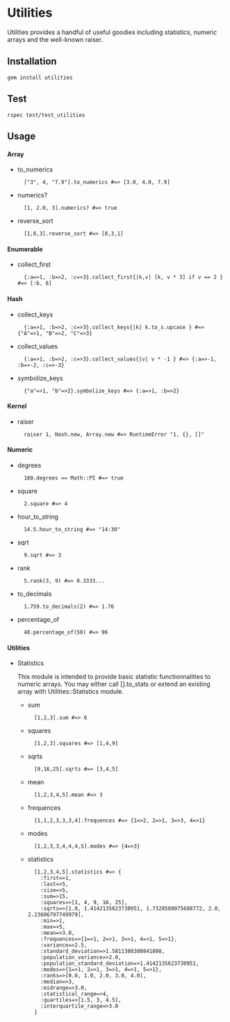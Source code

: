 Utilities
=========
Utilities provides a handful of useful goodies including statistics, numeric arrays and the well-known raiser.

Installation
------------
    gem install utilities

Test
----
    rspec test/test_utilities

Usage
-----
#### Array
* to_numerics

        ["3", 4, "7.9"].to_numerics #=> [3.0, 4.0, 7.9]
    
* numerics?

        [1, 2.0, 3].numerics? #=> true
    
* reverse_sort

        [1,8,3].reverse_sort #=> [8,3,1]

#### Enumerable
* collect_first

        {:a=>1, :b=>2, :c=>3}.collect_first{|k,v| [k, v * 3] if v == 2 } #=> [:b, 6]

#### Hash
* collect_keys

        {:a=>1, :b=>2, :c=>3}.collect_keys{|k| k.to_s.upcase } #=> {"A"=>1, "B"=>2, "C"=>3}
    
* collect_values

        {:a=>1, :b=>2, :c=>3}.collect_values{|v| v * -1 } #=> {:a=>-1, :b=>-2, :c=>-3}

* symbolize_keys

        {"a"=>1, "b"=>2}.symbolize_keys #=> {:a=>1, :b=>2}

#### Kernel
* raiser

        raiser 1, Hash.new, Array.new #=> RuntimeError "1, {}, []"

#### Numeric
* degrees

        180.degrees == Math::PI #=> true

* square

        2.square #=> 4

* hour_to_string

        14.5.hour_to_string #=> "14:30"

* sqrt

        9.sqrt #=> 3

* rank

        5.rank(3, 9) #=> 0.3333...

* to_decimals

        1.759.to_decimals(2) #=> 1.76

* percentage_of

        48.percentage_of(50) #=> 96

#### Utilities
* Statistics

    This module is intended to provide basic statistic functionnalities to numeric arrays. You may either
    call [].to_stats or extend an existing array with Utilities::Statistics module.

    * sum
    
            [1,2,3].sum #=> 6
    
    * squares
        
            [1,2,3].squares #=> [1,4,9]
    
    * sqrts
    
            [9,16,25].sqrts #=> [3,4,5]
    
    * mean
    
            [1,2,3,4,5].mean #=> 3
    
    * frequences
    
            [1,1,2,3,3,3,4].frequences #=> {1=>2, 2=>1, 3=>3, 4=>1}
    
    * modes
    
            [1,2,3,3,4,4,4,5].modes #=> {4=>3}
    
    * statistics
    
            [1,2,3,4,5].statistics #=> {
              :first=>1,
              :last=>5,
              :size=>5,
              :sum=>15,
              :squares=>[1, 4, 9, 16, 25],
              :sqrts=>[1.0, 1.4142135623730951, 1.7320508075688772, 2.0, 2.23606797749979],
              :min=>1,
              :max=>5,
              :mean=>3.0,
              :frequences=>{1=>1, 2=>1, 3=>1, 4=>1, 5=>1},
              :variance=>2.5,
              :standard_deviation=>1.5811388300841898,
              :population_variance=>2.0,
              :population_standard_deviation=>1.4142135623730951,
              :modes=>{1=>1, 2=>1, 3=>1, 4=>1, 5=>1},
              :ranks=>[0.0, 1.0, 2.0, 3.0, 4.0],
              :median=>3,
              :midrange=>3.0,
              :statistical_range=>4,
              :quartiles=>[1.5, 3, 4.5],
              :interquartile_range=>3.0
            }

